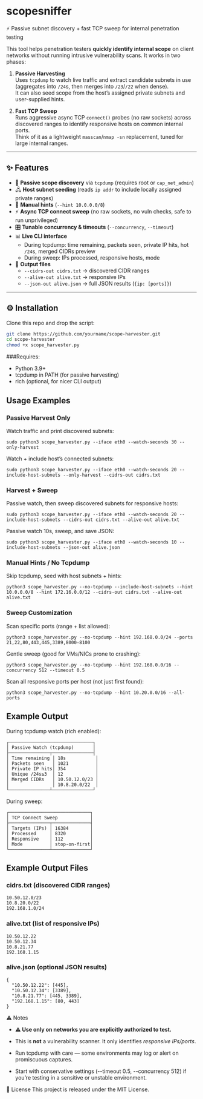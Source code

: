# scopesniffer

⚡ Passive subnet discovery + fast TCP sweep for internal penetration testing

This tool helps penetration testers **quickly identify internal scope** on client networks without running intrusive vulnerability scans. It works in two phases:

1. **Passive Harvesting**  
   Uses `tcpdump` to watch live traffic and extract candidate subnets in use (aggregates into `/24`s, then merges into `/23`/`/22` when dense).  
   It can also seed scope from the host’s assigned private subnets and user-supplied hints.

2. **Fast TCP Sweep**  
   Runs aggressive async TCP `connect()` probes (no raw sockets) across discovered ranges to identify responsive hosts on common internal ports.  
   Think of it as a lightweight `masscan`/`nmap -sn` replacement, tuned for large internal ranges.

---

## ✨ Features

- 🔎 **Passive scope discovery** via `tcpdump` (requires root or `cap_net_admin`)
- 🖧 **Host subnet seeding** (reads `ip addr` to include locally assigned private ranges)
- 🧾 **Manual hints** (`--hint 10.0.0.0/8`)
- ⚡ **Async TCP connect sweep** (no raw sockets, no vuln checks, safe to run unprivileged)
- 🎛️ **Tunable concurrency & timeouts** (`--concurrency`, `--timeout`)
- 📊 **Live CLI interface**  
  - During tcpdump: time remaining, packets seen, private IP hits, hot `/24`s, merged CIDRs preview  
  - During sweep: IPs processed, responsive hosts, mode
- 📂 **Output files**  
  - `--cidrs-out cidrs.txt` → discovered CIDR ranges  
  - `--alive-out alive.txt` → responsive IPs  
  - `--json-out alive.json` → full JSON results (`{ip: [ports]}`)

---

## ⚙️ Installation

Clone this repo and drop the script:

```bash
git clone https://github.com/yourname/scope-harvester.git
cd scope-harvester
chmod +x scope_harvester.py
```
###Requires:
- Python 3.9+
- tcpdump in PATH (for passive harvesting)
- rich (optional, for nicer CLI output)

## Usage Examples
### Passive Harvest Only
Watch traffic and print discovered subnets:

```sudo python3 scope_harvester.py --iface eth0 --watch-seconds 30 --only-harvest```

Watch + include host’s connected subnets:

```sudo python3 scope_harvester.py --iface eth0 --watch-seconds 20 --include-host-subnets --only-harvest --cidrs-out cidrs.txt```

### Harvest + Sweep
Passive watch, then sweep discovered subnets for responsive hosts:

```sudo python3 scope_harvester.py --iface eth0 --watch-seconds 20 --include-host-subnets --cidrs-out cidrs.txt --alive-out alive.txt```

Passive watch 10s, sweep, and save JSON:

```sudo python3 scope_harvester.py --iface eth0 --watch-seconds 10 --include-host-subnets --json-out alive.json```

### Manual Hints / No Tcpdump
Skip tcpdump, seed with host subnets + hints:

```python3 scope_harvester.py --no-tcpdump --include-host-subnets --hint 10.0.0.0/8 --hint 172.16.0.0/12 --cidrs-out cidrs.txt --alive-out alive.txt```

### Sweep Customization
Scan specific ports (range + list allowed):

```python3 scope_harvester.py --no-tcpdump --hint 192.168.0.0/24 --ports 21,22,80,443,445,3389,8000-8100```

Gentle sweep (good for VMs/NICs prone to crashing):

```python3 scope_harvester.py --no-tcpdump --hint 192.168.0.0/16 --concurrency 512 --timeout 0.5```

Scan all responsive ports per host (not just first found):

```python3 scope_harvester.py --no-tcpdump --hint 10.20.0.0/16 --all-ports```

## Example Output
During tcpdump watch (rich enabled):
```
┌───────────────────────────────┐
│ Passive Watch (tcpdump)       │
├───────────────┬───────────────┤
│ Time remaining │ 18s           │
│ Packets seen   │ 1021          │
│ Private IP hits│ 354           │
│ Unique /24s≥3  │ 12            │
│ Merged CIDRs   │ 10.50.12.0/23 │
│                │ 10.8.20.0/22  │
└───────────────┴───────────────┘
```

During sweep:
```
┌──────────────────────────────┐
│ TCP Connect Sweep            │
├───────────────┬──────────────┤
│ Targets (IPs) │ 16384        │
│ Processed     │ 8320         │
│ Responsive    │ 112          │
│ Mode          │ stop-on-first│
└───────────────┴──────────────┘
```

## Example Output Files
### cidrs.txt (discovered CIDR ranges)
```
10.50.12.0/23
10.8.20.0/22
192.168.1.0/24
```
### alive.txt (list of responsive IPs)
```
10.50.12.22
10.50.12.34
10.8.21.77
192.168.1.15
```
### alive.json (optional JSON results)
```
{
  "10.50.12.22": [445],
  "10.50.12.34": [3389],
  "10.8.21.77": [445, 3389],
  "192.168.1.15": [80, 443]
}
```



⚠️ Notes
- **⚠️ Use only on networks you are explicitly authorized to test.**

- This is **not** a vulnerability scanner. It only identifies _responsive IPs/ports_.
- Run tcpdump with care — some environments may log or alert on promiscuous captures.
- Start with conservative settings (--timeout 0.5, --concurrency 512) if you’re testing in a sensitive or unstable environment.

📜 License
This project is released under the MIT License.
